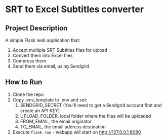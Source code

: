 # SRT to Excel Subtitles converter

## Project Description
A simple Flask web application that:
1. Accept multiple SRT Subtitles files for upload
2. Convert them into Excel files
3. Compress them
4. Send them via email, using Sendgrid

## How to Run
1. Clone the repo
2. Copy .env_template to .env and set:
   1. SENDGRID_SECRET (You'll need to get a Sendgrid account first and create an API KEY)
   2. UPLOAD_FOLDER, local folder where the files will be uploaded
   3. FROM_EMAIL, the email  originator
   4. TO_EMAIL, the email address destination
3. Execute `flask run` - webapp will start on http://127.0.0.1:8080



